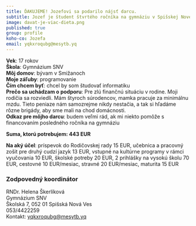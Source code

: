 ```yaml
---
title: ĎAKUJEME! Jozefovi sa podarilo nájsť darcu.
subtitle: Jozef je študent štvrtého ročníka na gymnáziu v Spišskej Novej Vsi.  
image: davat-je-viac-dieta.png
published: true
group: profile
koho-co: Jozefa
email: yqkxroqubg@mesytb.yq
---
```

**Vek**: 17 rokov  
**Škola**: Gymnázium SNV        
**Môj domov**: bývam v Smižanoch  
**Moje záľuby**: programovanie  
**Čím chcem byť**: chcel by som študovať informatiku  
**Prečo sa uchádzam o podporu**: Pre zlú finančnú situáciu v rodine. Moji rodičia sa rozviedli. Mám štyroch súrodencov, mamka pracuje za minimálnu mzdu. Tieto peniaze nám samozrejme nikdy nestačia, a tak si hľadáme rôzne brigády, aby sme mali na chod domácnosti.  
**Odkaz pre môjho darcu**: budem veľmi rád, ak mi niekto pomôže s financovaním posledného ročníka na gymnáziu

**Suma, ktorú potrebujem: 443 EUR** 

**Na aký účel**: príspevok do Rodičovskej rady 15 EUR, učebnica a pracovný zošit pre druhý cudzí jazyk 13 EUR,
vstupné na kultúrne programy v rámci vyučovania 10 EUR, školské potreby 20 EUR, 2 prihlášky na vysokú školu 70 EUR, cestovné 10 EUR/mesiac, stravné 20 EUR/mesiac, maturita 15 EUR

### Zodpovedný koordinátor

RNDr. Helena Škerlíková  
Gymnázium SNV  
Školská 7, 052 01 Spišská Nová Ves  
053/4422259  
Kontakt: <yqkxroqubg@mesytb.yq>  
